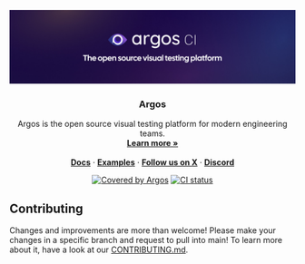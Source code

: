 <p align="center">
  <a href="https://argos-ci.com/?utm_source=github&utm_medium=logo" target="_blank">
  <img src="https://raw.githubusercontent.com/argos-ci/argos/main/resources/logos/github-readme-banner.jpg" alt="Argos, the open source visual testing platform">
  </a>
</p>

<h3 align="center">Argos</h3>

<p align="center">
  Argos is the open source visual testing platform for modern engineering teams.
  <br />
  <a href="https://argos-ci.com"><strong>Learn more »</strong></a>
  <br />
  <br />
  <a href="https://argos-ci.com/docs"><strong>Docs</strong></a> ·
  <a href="https://github.com/argos-ci/argos-javascript/tree/main/examples"><strong>Examples</strong></a> ·
  <a href="https://x.com/argos_ci"><strong>Follow us on X</strong></a> ·
  <a href="https://argos-ci.com/discord"><strong>Discord</strong></a>
</p>

<p align="center">
  <a href="https://app.argos-ci.com/argos-ci/argos/reference"><img src="https://argos-ci.com/badge.svg" alt="Covered by Argos"></a>
  <a href="https://github.com/argos-ci/argos/actions/workflows/ci.yml">
    <img src="https://github.com/argos-ci/argos/actions/workflows/ci.yml/badge.svg" alt="CI status" />
  </a>
</p>

## Contributing

Changes and improvements are more than welcome!
Please make your changes in a specific branch and request to pull into main!
To learn more about it, have a look at our [CONTRIBUTING.md](/CONTRIBUTING.md).
